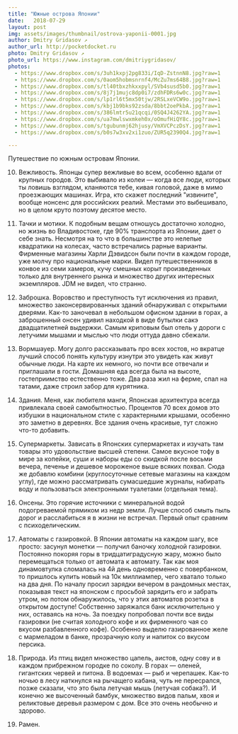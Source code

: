 ```yaml
---
title: "Южные острова Японии"
date:   2018-07-29
layout: post
img: assets/images/thumbnail/ostrova-yaponii-0001.jpg
author: Dmitry Gridasov ↗
author_url: http://pocketdocket.ru
photo: Dmitry Gridasov ↗
photo_url: https://www.instagram.com/dmitriygridasov/
photos: 
  - https://www.dropbox.com/s/3uh1kxpj2pg833i/IqD-ZstnnN8.jpg?raw=1
  - https://www.dropbox.com/s/0aom5hobmsnrnf4/McZu7ms64B8.jpg?raw=1
  - https://www.dropbox.com/s/tl40tbxzhkxxpyl/SVb4susd5b0.jpg?raw=1
  - https://www.dropbox.com/s/8j7j1mujc8dp0i7/zdhFDRs6w0c.jpg?raw=1
  - https://www.dropbox.com/s/lp1rl6t5mx50tjw/2RSLxeVCW9o.jpg?raw=1
  - https://www.dropbox.com/s/kbj1b9bks92zsda/8bbt2oePkbA.jpg?raw=1
  - https://www.dropbox.com/s/386lmtr5u21qcqi/0SQ4J4262YA.jpg?raw=1
  - https://www.dropbox.com/s/ua7mwlswxmkeh0x/oOmufHiQY8c.jpg?raw=1
  - https://www.dropbox.com/s/tgubunmj62hjusy/VmXVCPczDsY.jpg?raw=1
  - https://www.dropbox.com/s/b0s7w3xv2xi1zuo/ZUR5q2390Q4.jpg?raw=1

--- 
```


Путешествие по южным островам Японии. 

10. Вежливость. 
Японцы супер вежливые во всем, особенно вдали от крупных городов. Это выбивало из колеи — когда все люди, которых ты ловишь взглядом, кланяются тебе, кивая головой, даже в мимо проезжающих машинах. Игра, кто скажет последний "извините", вообще нонсенс для российских реалий. Местами это выбешивало, но в целом круто поэтому десятое место. 

9. Тачки и мотики. 
К подобным вещам отношусь достаточно холодно, но жизнь во Владивостоке, где 90% транспорта из Японии, дает о себе знать. Несмотря на то что в большинстве это нелепые квадратики на колесах, часто встречались рарные варианты. Фирменные магазины Харли Дэвидсон были почти в каждом городе, уже молчу про национальные марки. Видел путешественников в конвое из семи хамеров, кучу смешных корыт произведенных только для внутреннего рынка и множество других интересных экземпляров. JDM не видел, что странно. 

8. Заброшка. 
Воровство и преступность тут исключения из правил, множество законсервированных зданий обнаруживал с открытыми дверями. Как-то заночевал в небольшом офисном здании в горах, а заброшенный онсен удивил находкой в виде бутылки сакэ двадцатилетней выдержки. Самым криповым был отель у дороги с летучими мышами и мыслью что люди оттуда давно сбежали. 

7. Вормшауер. 
Могу долго рассказывать про всех хостов, но вкратце лучший способ понять культуру изнутри это увидеть как живут обычные люди. На карте их немного, но почти все отвечали и приглашали в гости. Домашняя еда всегда была на высоте, гостеприимство естественно тоже. Два раза жил на ферме, спал на татами, даже строил забор для курятника. 

6. Здания. 
Меня, как любителя манги, Японская архитектура всегда привлекала своей самобытностью. Процентов 70 всех домов это избушки в национальном стиле с характерными крышами, особенно это заметно в деревнях. Все здания очень красивые, тут сложно что-то добавить. 

5. Супермаркеты. 
Зависать в Японских супермаркетах и изучать там товары это удовольствие высшей степени. Самое вкусное тофу в мире за копейки, суши и наборы еды со скидкой после восьми вечера, печенье и дешевое мороженое выше всяких похвал. Сюда же добавлю комбини (круглосуточные сетевые магазины на каждом углу), где можно рассматривать сумасшедшие журналы, набирать воду и пользоваться электронными туалетами (отдельная тема). 

4. Онсены. 
Это горячие источники с минеральной водой подогреваемой прямиком из недр земли. Лучше способ смыть пыль дорог и расслабиться я в жизни не встречал. Первый опыт сравним с психоделическим. 

3. Автоматы с газировкой. 
В Японии автоматы на каждом шагу, все просто: засунул монетки — получил баночку холодной газировки. Постоянно покоряя горы в тридцатиградусную жару, можно было перемещаться только от автомата к автомату. 
Так как моя динамовтулка сломалась на 4й день одновременно с повербанком, то пришлось купить новый на 10к миллиампер, чего хватало только на два дня. По началу просил зарядки вечером в рандомных местах, показывая текст на японском с просьбой зарядить его и забрать утром, но потом обнаружилось, что у этих автоматов розетка в открытом доступе! Собственно заряжался банк исключительно у них, оставаясь на ночь. 
За поездку попробовал почти все виды газировки (не считая холодного кофе и их фирменного чая со вкусом разбавленного кофе). Особенно выделю газированное желе с мармеладом в банке, прозрачную колу и напиток со вкусом персика. 

2. Природа. 
Из птиц видел множество цапель, аистов, одну сову и в каждом прибрежном городке по соколу. В горах — оленей, гигантских червей и питона. В водоемах — рыб и черепашек. Как-то ночью в лесу наткнулся на рычащего кабана, чуть не пересрался, позже сказали, что это была летучая мышь (летучая собака?). И конечно же высоченный бамбук, множество видов пальм, хвоя и реликтовые деревья размером с дом. Все это очень необычно и здорово. 

1. Рамен.